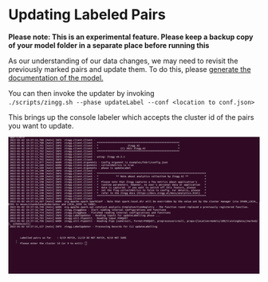 # Updating Labeled Pairs

**Please note: This is an experimental feature. Please keep a backup copy of your model folder in a separate place before running this**

As our understanding of our data changes, we may need to revisit the previously marked pairs and update them. To do this, please [generate the documentation of the model.](generatingDocumentation.md)

You can then invoke the updater by invoking\
`./scripts/zingg.sh --phase updateLabel --conf <location to conf.json>`

This brings up the console labeler which accepts the cluster id of the pairs you want to update.

![Shows records and asks user to update yes, no, cant say on the cli.](../assets/update.gif)
